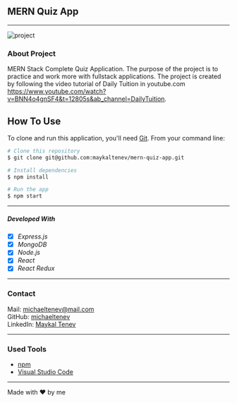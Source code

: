 ## MERN Quiz App



---

![project](./client/src/assets/sreen-record.gif)

### About Project

MERN Stack Complete Quiz Application. The purpose of the project is to practice and work more with fullstack applications. 
The project is created by following the video tutorial of Daily Tuition in youtube.com https://www.youtube.com/watch?v=BNN4o4gnSF4&t=12805s&ab_channel=DailyTuition.


## How To Use

To clone and run this application, you'll need [Git](https://git-scm.com). From your command line:

```bash
# Clone this repository
$ git clone git@github.com:maykaltenev/mern-quiz-app.git

# Install dependencies
$ npm install

# Run the app
$ npm start
```

---


##### Developed With

- [x] _Express.js_
- [x] _MongoDB_
- [x] _Node.js_
- [x] _React_
- [x] _React Redux_

---

### Contact

Mail: <michaeltenev@mail.com><br>
GitHub: [michaeltenev](https://github.com/maykaltenev)<br>
LinkedIn: [Maykal Tenev](https://www.linkedin.com/in/maykal-tenev-a8729586/)

---

### Used Tools

- [npm](https://www.npmjs.com/)
- [Visual Studio Code](https://code.visualstudio.com/)


---

Made with ❤️ by me
